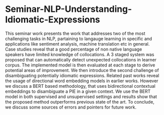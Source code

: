 # Seminar-NLP-Understanding-Idiomatic-Expressions

This seminar work presents the work that addresses two of the most challenging tasks in NLP, partaining to langauge learning in specific and applications like sentiment analysis, machine translation etc in general.
Case studies reveal that a good percentage of non native language speakers have limited knowledge of collocations. A 3 staged system was proposed that can automatically detect unexpected collocations in learner corpus. 
The implemented model is then evaluated at each stage to derive potential areas of improvement. We then introduce the second challenge of disambiguating potentially idiomatic expressions. 
Related past works reveal the usage of directional word embedding models in earlier works. However we discuss a BERT based methodology, that uses bidirectional contextual embeddings to disambiguate a PIE in a given context. 
We use the BERT model in both supervised and unsupervised settings and results show that the proposed method outperforms previous state of the art.
To conclude, we discuss some sources of errors and pointers for future work.
